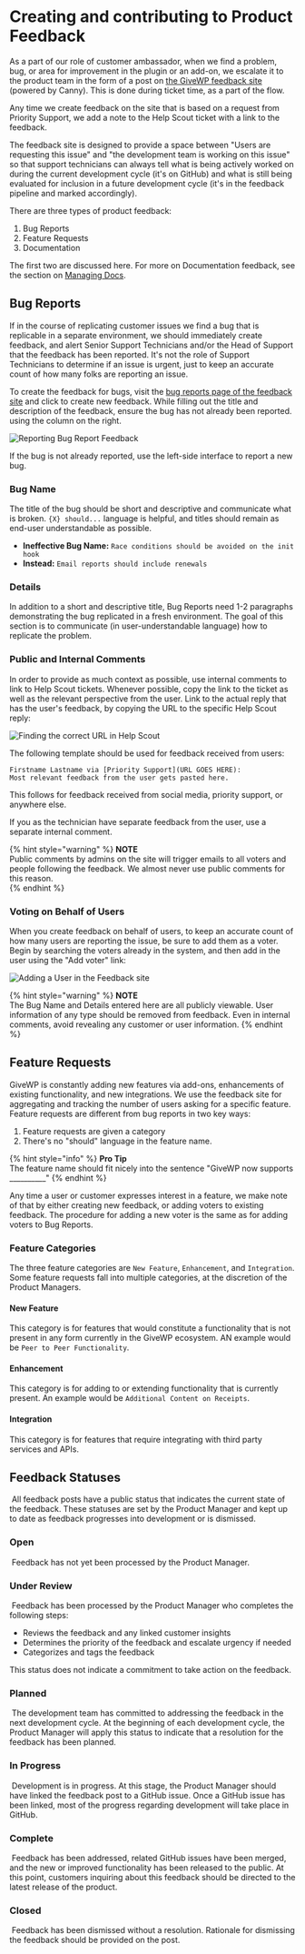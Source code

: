 # Creating and contributing to Product Feedback

As a part of our role of customer ambassador, when we find a problem, bug, or area for improvement in the plugin or an add-on, we escalate it to the product team in the form of a post on [the GiveWP feedback site](https://feedback.givewp.com/) \(powered by Canny\). This is done during ticket time, as a part of the flow.

Any time we create feedback on the site that is based on a request from Priority Support, we add a note to the Help Scout ticket with a link to the feedback. 

The feedback site is designed to provide a space between "Users are requesting this issue" and "the development team is working on this issue" so that support technicians can always tell what is being actively worked on during the current development cycle \(it's on GitHub\) and what is still being evaluated for inclusion in a future development cycle \(it's in the feedback pipeline and marked accordingly\).

There are three types of product feedback:

1. Bug Reports
1. Feature Requests
1. Documentation 

The first two are discussed here. For more on Documentation feedback, see the section on [Managing Docs](/documentation/responsibilities.md#using-the-feedback-site-for-docs-feedback). 

## Bug Reports

If in the course of replicating customer issues we find a bug that is replicable in a separate environment, we should immediately create feedback, and alert Senior Support Technicians and/or the Head of Support that the feedback has been reported. It's not the role of Support Technicians to determine if an issue is urgent, just to keep an accurate count of how many folks are reporting an issue. 

To create the feedback for bugs, visit the [bug reports page of the feedback site](https://feedback.givewp.com/admin/board/bug-reports) and click to create new feedback. While filling out the title and description of the feedback, ensure the bug has not already been reported. using the column on the right.

![Reporting Bug Report Feedback](/assets/canny-create-bug-feedback.gif)

If the bug is not already reported, use the left-side interface to report a new bug. 

### Bug Name
The title of the bug should be short and descriptive and communicate what is broken. `{X} should...` language is helpful, and titles should remain as end-user understandable as possible. 

* **Ineffective Bug Name:** `Race conditions should be avoided on the init hook`
* **Instead:** `Email reports should include renewals`

### Details
In addition to a short and descriptive title, Bug Reports need 1-2 paragraphs demonstrating the bug replicated in a fresh environment. The goal of this section is to communicate \(in user-understandable language\) how to replicate the problem. 

### Public and Internal Comments
In order to provide as much context as possible, use internal comments to link to Help Scout tickets. Whenever possible, copy the link to the ticket as well as the relevant perspective from the user. Link to the actual reply that has the user's feedback, by copying the URL to the specific Help Scout reply: 

![Finding the correct URL in Help Scout](/assets/help-scout-correct-url.png)

The following template should be used for feedback received from users:
```
Firstname Lastname via [Priority Support](URL GOES HERE):
Most relevant feedback from the user gets pasted here.
```
This follows for feedback received from social media, priority support, or anywhere else.

If you as the technician have separate feedback from the user, use a separate internal comment. 

{% hint style="warning" %}
**NOTE**  
Public comments by admins on the site will trigger emails to all voters and people following the feedback. We almost never use public comments for this reason.  
{% endhint %} 

### Voting on Behalf of Users
When you create feedback on behalf of users, to keep an accurate count of how many users are reporting the issue, be sure to add them as a voter. Begin by searching the voters already in the system, and then add in the user using the "Add voter" link:

![Adding a User in the Feedback site](/assets/canny-add-voter.gif)

{% hint style="warning" %}
**NOTE**  
The Bug Name and Details entered here are all publicly viewable. User information of any type should be removed from feedback. Even in internal comments, avoid revealing any customer or user information.
{% endhint %} 

## Feature Requests

GiveWP is constantly adding new features via add-ons, enhancements of existing functionality, and new integrations. We use the feedback site for aggregating and tracking the number of users asking for a specific feature. Feature requests are different from bug reports in two key ways:

1. Feature requests are given a category
1. There's no "should" language in the feature name.

{% hint style="info" %}
**Pro Tip**  
The feature name should fit nicely into the sentence "GiveWP now supports \_\_\_\_\_\_\_\_\_\_"
{% endhint %} 

Any time a user or customer expresses interest in a feature, we make note of that by either creating new feedback, or adding voters to existing feedback. The procedure for adding a new voter is the same as for adding voters to Bug Reports.

### Feature Categories

The three feature categories are `New Feature`, `Enhancement`, and `Integration`. Some feature requests fall into multiple categories, at the discretion of the Product Managers. 

#### New Feature
This category is for features that would constitute a functionality that is not present in any form currently in the GiveWP ecosystem. AN example would be `Peer to Peer Functionality`.

#### Enhancement
This category is for adding to or extending functionality that is currently present. An example would be `Additional Content on Receipts`.

#### Integration
This category is for features that require integrating with third party services and APIs. 

## Feedback Statuses
​
All feedback posts have a public status that indicates the current state of the feedback. These statuses are set by the Product Manager and kept up to date as feedback progresses into development or is dismissed.
​
### Open
​
Feedback has not yet been processed by the Product Manager.
​
### Under Review
​
Feedback has been processed by the Product Manager who completes the following steps:
​
-   Reviews the feedback and any linked customer insights
-   Determines the priority of the feedback and escalate urgency if needed
-   Categorizes and tags the feedback

This status does not indicate a commitment to take action on the feedback.​

### Planned
​
The development team has committed to addressing the feedback in the next development cycle. At the beginning of each development cycle, the Product Manager will apply this status to indicate that a resolution for the feedback has been planned.
​
### In Progress
​
Development is in progress. At this stage, the Product Manager should have linked the feedback post to a GitHub issue. Once a GitHub issue has been linked, most of the progress regarding development will take place in GitHub.
​
### Complete
​
Feedback has been addressed, related GitHub issues have been merged, and the new or improved functionality has been released to the public. At this point, customers inquiring about this feedback should be directed to the latest release of the product.
​
### Closed
​
Feedback has been dismissed without a resolution. Rationale for dismissing the feedback should be provided on the post.


